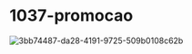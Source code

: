 # 1037-promocao

![3bb74487-da28-4191-9725-509b0108c62b](https://github.com/beatrizberto/1037-promocao/assets/116811743/d7a56dbc-9111-4997-b3da-a40d2c76f762)
